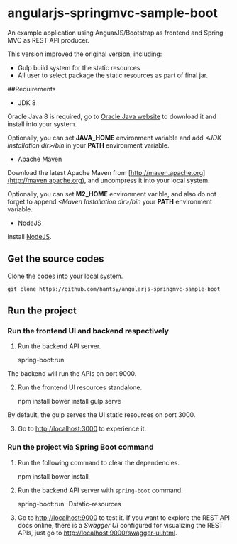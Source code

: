 angularjs-springmvc-sample-boot
===============================

An example application using AnguarJS/Bootstrap as frontend and Spring MVC as REST API producer.

This version improved the original version, including:

* Gulp build system for the static resources
* All user to select package the static resources as part of final jar.

##Requirements

* JDK 8

 Oracle Java 8 is required, go to [Oracle Java website](http://java.oracle.com) to download it and install into your system. 
 
 Optionally, you can set **JAVA\_HOME** environment variable and add *&lt;JDK installation dir>/bin* in your **PATH** environment variable.

* Apache Maven

 Download the latest Apache Maven from [http://maven.apache.org](http://maven.apache.org), and uncompress it into your local system. 

 Optionally, you can set **M2\_HOME** environment varible, and also do not forget to append *&lt;Maven Installation dir>/bin* your **PATH** environment variable.  

* NodeJS

 Install [NodeJS](http://nodejs.org).
 
## Get the source codes

Clone the codes into your local system.

    git clone https://github.com/hantsy/angularjs-springmvc-sample-boot


## Run the project

### Run the frontend UI and backend respectively

1. Run the backend API server.

    spring-boot:run

  The backend will run the APIs on port 9000.

2. Run the frontend UI resources standalone.
   
    npm install
    bower install
    gulp serve

  By default, the gulp serves the UI static resources on port 3000.

3. Go to [http://localhost:3000](http://localhost:3000) to experience it.

### Run the project via Spring Boot command
     
1. Run the following command to clear the dependencies.
   
    npm install
    bower install

2. Run the backend API server with `spring-boot` command.

    spring-boot:run -Dstatic-resources

3. Go to [http://localhost:9000](http://localhost:9000) to test it. If you want to explore the REST API docs online, there is a *Swagger UI* configured for visualizing the REST APIs, just go to [http://localhost:9000/swagger-ui.html](http://localhost:9000/swagger-ui.html).


